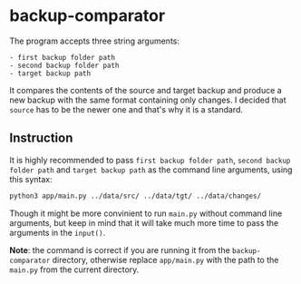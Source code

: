 # backup-comparator

The program accepts three string arguments: 
```
- first backup folder path
- second backup folder path
- target backup path
```
It compares the contents of the source and target backup and produce a new backup with the same format containing only changes.
I decided that `source` has to be the newer one and that's why it is a standard.

## Instruction

It is highly recommended to pass `first backup folder path`, `second backup folder path` and `target backup path` 
as the command line arguments, using this syntax:

```bash
python3 app/main.py ../data/src/ ../data/tgt/ ../data/changes/
```

Though it might be more convinient to run `main.py` without command line arguments, 
but keep in mind that it will take much more time to pass the arguments in the `input()`.

**Note**: the command is correct if you are running it from the `backup-comparator` directory, 
otherwise replace `app/main.py` with the path to the `main.py` from the current directory.
